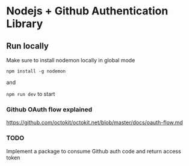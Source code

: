 # Nodejs + Github Authentication Library

## Run locally

Make sure to install nodemon locally in global mode

`npm install -g nodemon`

and

`npm run dev` to start


### Github OAuth flow explained

https://github.com/octokit/octokit.net/blob/master/docs/oauth-flow.md

### TODO

Implement a package to consume Github auth code and return access token